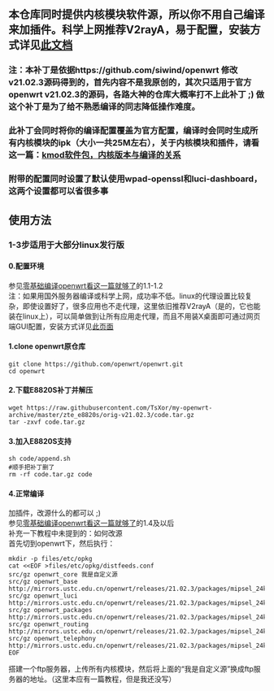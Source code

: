 ## 本仓库同时提供内核模块软件源，所以你不用自己编译来加插件。科学上网推荐V2rayA，易于配置，安装方式详见[此文档](https://github.com/v2rayA/v2raya-openwrt/blob/master/README.zh-cn.md)
### 注：本补丁是依据https://github.com/siwind/openwrt 修改v21.02.3源码得到的，首先内容不是我原创的，其次只适用于官方openwrt v21.02.3的源码，各路大神的仓库大概率打不上此补丁 ;)  做这个补丁是为了给不熟悉编译的同志降低操作难度。
### 此补丁会同时将你的编译配置覆盖为官方配置，编译时会同时生成所有内核模块的ipk（大小一共25M左右），关于内核模块和插件，请看这一篇：[kmod软件包，内核版本与编译的关系](https://github.com/TsXor/my-openwrt-archive/blob/master/post/kmod%E8%BD%AF%E4%BB%B6%E5%8C%85%EF%BC%8C%E5%86%85%E6%A0%B8%E7%89%88%E6%9C%AC%E4%B8%8E%E7%BC%96%E8%AF%91%E7%9A%84%E5%85%B3%E7%B3%BB.md)
### 附带的配置同时设置了默认使用wpad-openssl和luci-dashboard，这两个设置都可以省很多事
## 使用方法  
### 1-3步适用于大部分linux发行版  
#### 0.配置环境  
参见[零基础编译openwrt看这一篇就够了](https://blog.topstalk.com/%e9%9b%b6%e5%9f%ba%e7%a1%80%e7%bc%96%e8%af%91openwrt%e7%9c%8b%e8%bf%99%e4%b8%80%e7%af%87%e5%b0%b1%e5%a4%9f%e4%ba%86/)的1.1-1.2  
注：如果用国外服务器编译或科学上网，成功率不低。linux的代理设置比较复杂，即使设置好了，很多应用也不走代理，这里依旧推荐V2rayA（是的，它也能装在linux上），可以简单做到让所有应用走代理，而且不用装X桌面即可通过网页端GUI配置，安装方式详见[此页面](https://v2raya.org/docs/prologue/installation/)
#### 1.clone openwrt原仓库  
    git clone https://github.com/openwrt/openwrt.git
    cd openwrt
#### 2.下载E8820S补丁并解压  
    wget https://raw.githubusercontent.com/TsXor/my-openwrt-archive/master/zte_e8820s/orig-v21.02.3/code.tar.gz
    tar -zxvf code.tar.gz
#### 3.加入E8820S支持  
    sh code/append.sh
    #顺手把补丁删了
    rm -rf code.tar.gz code
#### 4.正常编译  
加插件，改源什么的都可以 ;)  
参见[零基础编译openwrt看这一篇就够了](https://blog.topstalk.com/%e9%9b%b6%e5%9f%ba%e7%a1%80%e7%bc%96%e8%af%91openwrt%e7%9c%8b%e8%bf%99%e4%b8%80%e7%af%87%e5%b0%b1%e5%a4%9f%e4%ba%86/)的1.4及以后  
补充一下教程中未提到的：如何改源  
首先切到openwrt下，然后执行：  

    mkdir -p files/etc/opkg
    cat <<EOF >files/etc/opkg/distfeeds.conf
    src/gz openwrt_core 我是自定义源
    src/gz openwrt_base http://mirrors.ustc.edu.cn/openwrt/releases/21.02.3/packages/mipsel_24kc/base
    src/gz openwrt_luci http://mirrors.ustc.edu.cn/openwrt/releases/21.02.3/packages/mipsel_24kc/luci
    src/gz openwrt_packages http://mirrors.ustc.edu.cn/openwrt/releases/21.02.3/packages/mipsel_24kc/packages
    src/gz openwrt_routing http://mirrors.ustc.edu.cn/openwrt/releases/21.02.3/packages/mipsel_24kc/routing
    src/gz openwrt_telephony http://mirrors.ustc.edu.cn/openwrt/releases/21.02.3/packages/mipsel_24kc/telephony
    EOF
搭建一个ftp服务器，上传所有内核模块，然后将上面的“我是自定义源”换成ftp服务器的地址。（这里本应有一篇教程，但是我还没写）
    
